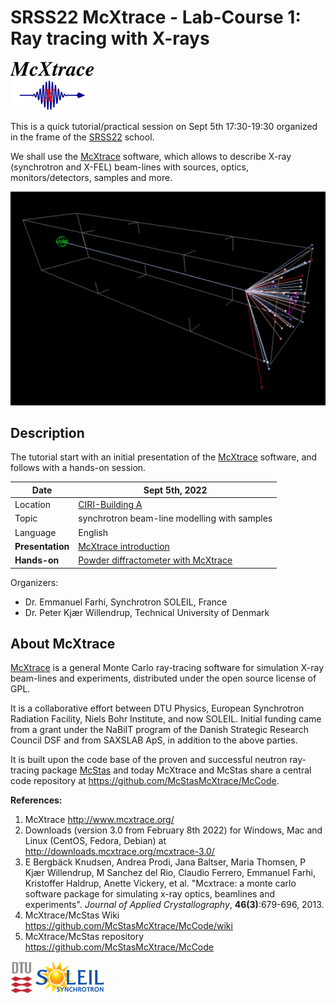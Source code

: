 # SRSS22 McXtrace - Lab-Course 1: Ray tracing with X-rays

![McXtrace](images/mcxtrace-logo.png  "McXtrace")

This is a quick tutorial/practical session on Sept 5th 17:30-19:30 organized in the frame of the [SRSS22](http://xafslab.physics.auth.gr/srss22.html) school.

We shall use the [McXtrace](https://www.mcxtrace.org) software, which allows to describe X-ray (synchrotron and X-FEL) beam-lines with sources, optics, monitors/detectors, samples and more.

![McXtrace diff](tutorial/images/XRD-3D.png  "McXtrace diff")

## Description

The tutorial start with an initial presentation of the [McXtrace](https://www.mcxtrace.org) software, and follows with a hands-on session.

| Date             | Sept 5th, 2022                                  |
| -----------------|-------------------------------------------------|
| Location         | [CIRI-Building A](https://kedek.auth.gr/#)      |
| Topic            | synchrotron beam-line modelling with samples    |
| Language         | English                                         |
| **Presentation** | [McXtrace introduction](presentations)          |
| **Hands-on**     | [Powder diffractometer with McXtrace](tutorial) |

Organizers:

- Dr. Emmanuel Farhi, Synchrotron SOLEIL, France
- Dr. Peter Kjær Willendrup, Technical University of Denmark

## About McXtrace

[McXtrace](http://www.mcxtrace.org/) is a general Monte Carlo ray-tracing software for simulation X-ray beam-lines and experiments, distributed under the open source license of GPL.

It is a collaborative effort between DTU Physics, European Synchrotron Radiation Facility, Niels Bohr Institute, and now SOLEIL. Initial funding came from a grant under the NaBiIT program of the Danish Strategic Research Council DSF and from SAXSLAB ApS, in addition to the above parties.

It is built upon the code base of the proven and successful neutron ray-tracing package [McStas](http://mcstas.org/) and today McXtrace and McStas share a central code repository at https://github.com/McStasMcXtrace/McCode.

**References:**

1. McXtrace http://www.mcxtrace.org/
2. Downloads (version 3.0 from February 8th 2022) for Windows, Mac and Linux (CentOS, Fedora, Debian) at http://downloads.mcxtrace.org/mcxtrace-3.0/
3. E Bergbäck Knudsen, Andrea Prodi, Jana Baltser, Maria Thomsen, P Kjær Willendrup, M Sanchez del Rio, Claudio Ferrero, Emmanuel Farhi, Kristoffer Haldrup, Anette Vickery, et al. "Mcxtrace: a monte carlo software package for simulating x-ray optics, beamlines and experiments". _Journal of Applied Crystallography_, **46(3)**:679-696, 2013.
4. McXtrace/McStas Wiki https://github.com/McStasMcXtrace/McCode/wiki
5. McXtrace/McStas repository https://github.com/McStasMcXtrace/McCode


![DTU](images/dtu_logo.gif  "DTU")
![SOLEIL](images/soleil-logo.png  "SOLEIL")
